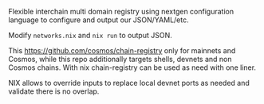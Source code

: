 Flexible interchain multi domain registry using nextgen configuration language to configure and output our JSON/YAML/etc.


Modify `networks.nix` and `nix run` to output JSON.

This https://github.com/cosmos/chain-registry only for mainnets and Cosmos, while this repo additionally targets shells, devnets and non Cosmos chains.
With nix chain-registry can be used as need with one liner.

NIX allows to override inputs to replace local devnet ports as needed and validate there is no overlap.